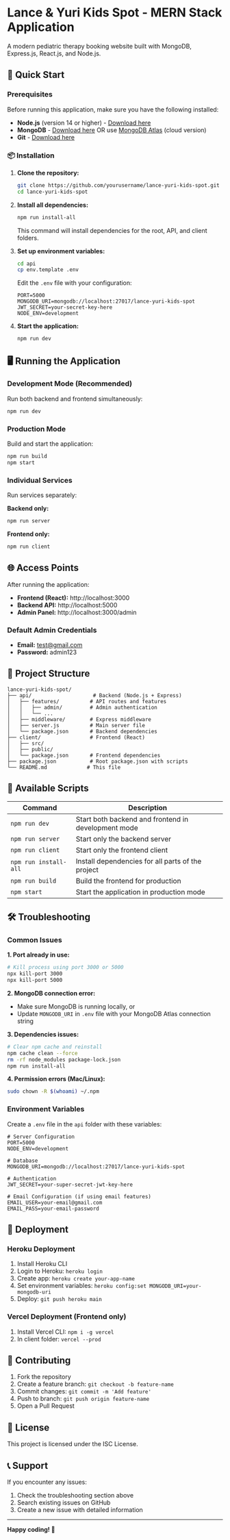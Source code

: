 # Lance & Yuri Kids Spot - MERN Stack Application

A modern pediatric therapy booking website built with MongoDB, Express.js, React.js, and Node.js.

## 🚀 Quick Start

### Prerequisites
Before running this application, make sure you have the following installed:

- **Node.js** (version 14 or higher) - [Download here](https://nodejs.org/)
- **MongoDB** - [Download here](https://www.mongodb.com/try/download/community) OR use [MongoDB Atlas](https://www.mongodb.com/cloud/atlas) (cloud version)
- **Git** - [Download here](https://git-scm.com/downloads)

### 📦 Installation

1. **Clone the repository:**
   ```bash
   git clone https://github.com/yourusername/lance-yuri-kids-spot.git
   cd lance-yuri-kids-spot
   ```

2. **Install all dependencies:**
   ```bash
   npm run install-all
   ```
   This command will install dependencies for the root, API, and client folders.

3. **Set up environment variables:**
   ```bash
   cd api
   cp env.template .env
   ```
   
   Edit the `.env` file with your configuration:
   ```
   PORT=5000
   MONGODB_URI=mongodb://localhost:27017/lance-yuri-kids-spot
   JWT_SECRET=your-secret-key-here
   NODE_ENV=development
   ```

4. **Start the application:**
   ```bash
   npm run dev
   ```

## 🖥️ Running the Application

### Development Mode (Recommended)
Run both backend and frontend simultaneously:
```bash
npm run dev
```

### Production Mode
Build and start the application:
```bash
npm run build
npm start
```

### Individual Services
Run services separately:

**Backend only:**
```bash
npm run server
```

**Frontend only:**
```bash
npm run client
```

## 🌐 Access Points

After running the application:

- **Frontend (React):** http://localhost:3000
- **Backend API:** http://localhost:5000
- **Admin Panel:** http://localhost:3000/admin

### Default Admin Credentials
- **Email:** test@gmail.com
- **Password:** admin123

## 📁 Project Structure

```
lance-yuri-kids-spot/
├── api/                    # Backend (Node.js + Express)
│   ├── features/          # API routes and features
│   │   ├── admin/         # Admin authentication
│   │   └── ...
│   ├── middleware/        # Express middleware
│   ├── server.js          # Main server file
│   └── package.json       # Backend dependencies
├── client/                # Frontend (React)
│   ├── src/
│   ├── public/
│   └── package.json       # Frontend dependencies
├── package.json           # Root package.json with scripts
└── README.md             # This file
```

## 🔧 Available Scripts

| Command | Description |
|---------|-------------|
| `npm run dev` | Start both backend and frontend in development mode |
| `npm run server` | Start only the backend server |
| `npm run client` | Start only the frontend client |
| `npm run install-all` | Install dependencies for all parts of the project |
| `npm run build` | Build the frontend for production |
| `npm start` | Start the application in production mode |

## 🛠️ Troubleshooting

### Common Issues

**1. Port already in use:**
```bash
# Kill process using port 3000 or 5000
npx kill-port 3000
npx kill-port 5000
```

**2. MongoDB connection error:**
- Make sure MongoDB is running locally, or
- Update `MONGODB_URI` in `.env` file with your MongoDB Atlas connection string

**3. Dependencies issues:**
```bash
# Clear npm cache and reinstall
npm cache clean --force
rm -rf node_modules package-lock.json
npm run install-all
```

**4. Permission errors (Mac/Linux):**
```bash
sudo chown -R $(whoami) ~/.npm
```

### Environment Variables

Create a `.env` file in the `api` folder with these variables:

```env
# Server Configuration
PORT=5000
NODE_ENV=development

# Database
MONGODB_URI=mongodb://localhost:27017/lance-yuri-kids-spot

# Authentication
JWT_SECRET=your-super-secret-jwt-key-here

# Email Configuration (if using email features)
EMAIL_USER=your-email@gmail.com
EMAIL_PASS=your-email-password
```

## 🚀 Deployment

### Heroku Deployment
1. Install Heroku CLI
2. Login to Heroku: `heroku login`
3. Create app: `heroku create your-app-name`
4. Set environment variables: `heroku config:set MONGODB_URI=your-mongodb-uri`
5. Deploy: `git push heroku main`

### Vercel Deployment (Frontend only)
1. Install Vercel CLI: `npm i -g vercel`
2. In client folder: `vercel --prod`

## 🤝 Contributing

1. Fork the repository
2. Create a feature branch: `git checkout -b feature-name`
3. Commit changes: `git commit -m 'Add feature'`
4. Push to branch: `git push origin feature-name`
5. Open a Pull Request

## 📝 License

This project is licensed under the ISC License.

## 📞 Support

If you encounter any issues:
1. Check the troubleshooting section above
2. Search existing issues on GitHub
3. Create a new issue with detailed information

---

**Happy coding! 🎉** 